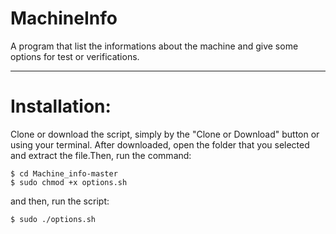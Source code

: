 # MachineInfo

A program that list the informations about the machine and give some options for test or verifications.

<hr>

# Installation:

Clone or download the script, simply by the "Clone or Download" button or using your terminal.
After downloaded, open the folder that you selected and extract the file.Then, run the command:

```shell
$ cd Machine_info-master
$ sudo chmod +x options.sh
```
and then, run the script:

```shell
$ sudo ./options.sh
```
